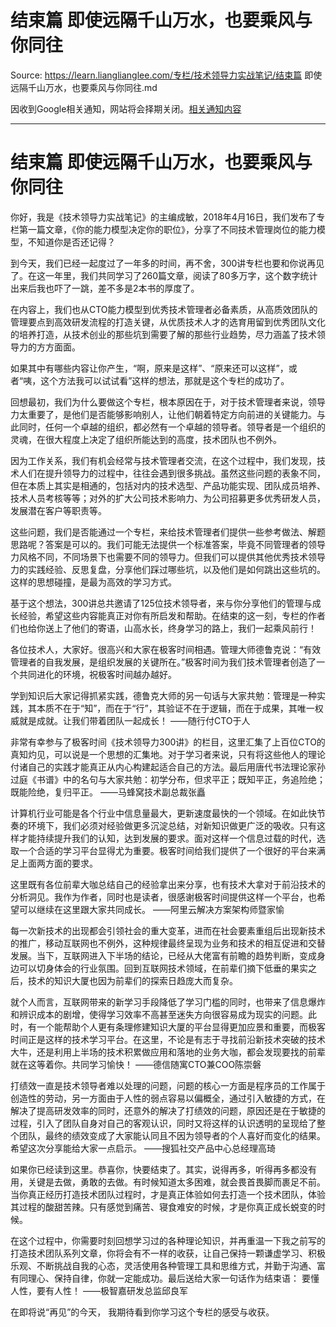 # 结束篇 即使远隔千山万水，也要乘风与你同往 

Source: https://learn.lianglianglee.com/专栏/技术领导力实战笔记/结束篇 即使远隔千山万水，也要乘风与你同往.md

因收到Google相关通知，网站将会择期关闭。[相关通知内容](https://lumendatabase.org/notices/44265620)

---

# 结束篇 即使远隔千山万水，也要乘风与你同往

你好，我是《技术领导力实战笔记》的主编成敏，2018年4月16日，我们发布了专栏第一篇文章，《你的能力模型决定你的职位》，分享了不同技术管理岗位的能力模型，不知道你是否还记得？

到今天，我们已经一起度过了一年多的时间，再不舍，300讲专栏也要和你说再见了。在这一年里，我们共同学习了260篇文章，阅读了80多万字，这个数字统计出来后我也吓了一跳，差不多是2本书的厚度了。

在内容上，我们也从CTO能力模型到优秀技术管理者必备素质，从高质效团队的管理要点到高效研发流程的打造关键，从优质技术人才的选育用留到优秀团队文化的培养打造，从技术创业的那些坑到需要了解的那些行业趋势，尽力涵盖了技术领导力的方方面面。

如果其中有哪些内容让你产生，“啊，原来是这样”、“原来还可以这样”，或者“咦，这个方法我可以试试看”这样的想法，那就是这个专栏的成功了。

回想最初，我们为什么要做这个专栏，根本原因在于，对于技术管理者来说，领导力太重要了，是他们是否能够影响别人，让他们朝着特定方向前进的关键能力。与此同时，任何一个卓越的组织，都必然有一个卓越的领导者。领导者是一个组织的灵魂，在很大程度上决定了组织所能达到的高度，技术团队也不例外。

因为工作关系，我们有机会经常与技术管理者交流，在这个过程中，我们发现，技术人们在提升领导力的过程中，往往会遇到很多挑战。虽然这些问题的表象不同，但在本质上其实是相通的，包括对内的技术选型、产品功能实现、团队成员培养、技术人员考核等等；对外的扩大公司技术影响力、为公司招募更多优秀研发人员，发展潜在客户等职责等。

这些问题，我们是否能通过一个专栏，来给技术管理者们提供一些参考做法、解题思路呢？答案是可以的。我们可能无法提供一个标准答案，毕竟不同管理者的领导力风格不同，不同场景下也需要不同的领导力。但我们可以提供其他优秀技术领导力的实践经验、反思复盘，分享他们踩过哪些坑，以及他们是如何跳出这些坑的。这样的思想碰撞，是最为高效的学习方式。

基于这个想法，300讲总共邀请了125位技术领导者，来与你分享他们的管理与成长经验，希望这些内容能真正对你有所启发和帮助。在结束的这一刻，专栏的作者们也给你送上了他们的寄语，山高水长，终身学习的路上，我们一起乘风前行！

各位技术人，大家好。很高兴和大家在极客时间相遇。管理大师德鲁克说：“有效管理者的自我发展，是组织发展的关键所在。”极客时间为我们技术管理者创造了一个共同进化的环境，祝极客时间越办越好。

学到知识后大家记得抓紧实践，德鲁克大师的另一句话与大家共勉：管理是一种实践，其本质不在于“知”，而在于“行”，其验证不在于逻辑，而在于成果，其唯一权威就是成就。让我们带着团队一起成长！
——随行付CTO于人

非常有幸参与了极客时间《技术领导力300讲》的栏目，这里汇集了上百位CTO的真知灼见，可以说是一个思想的汇集地。对于学习者来说，只有将这些他人的理论付诸自己的实践才能真正从内心构建起适合自己的方法。最后用唐代书法理论家孙过庭《书谱》中的名句与大家共勉：初学分布，但求平正；既知平正，务追险绝；既能险绝，复归平正。
——马蜂窝技术副总裁张矗

计算机行业可能是各个行业中信息量最大，更新速度最快的一个领域。在如此快节奏的环境下，我们必须对经验做更多沉淀总结，对新知识做更广泛的吸收。只有这样才能持续提升我们的认知，达到发展的要求。面对这样一个信息过载的时代，选取一个合适的学习平台显得尤为重要。极客时间给我们提供了一个很好的平台来满足上面两方面的要求。

这里既有各位前辈大咖总结自己的经验拿出来分享，也有技术大拿对于前沿技术的分析洞见。我作为作者，同时也是读者，很感谢极客时间提供这样一个平台，也希望可以继续在这里跟大家共同成长。
——阿里云解决方案架构师暨家愉

每一次新技术的出现都会引领社会的重大变革，进而在社会要素重组后出现新技术的推广，移动互联网也不例外，这种规律最终呈现为业务和技术的相互促进和交替发展。当下，互联网进入下半场的结论，已经从大佬富有前瞻的趋势判断，变成身边可以切身体会的行业氛围。回到互联网技术领域，在前辈们摘下低垂的果实之后，技术的知识大厦也因为前辈们的探索日趋庞大而复杂。

就个人而言，互联网带来的新学习手段降低了学习门槛的同时，也带来了信息爆炸和辨识成本的剧增，使得学习效率不高甚至迷失方向很容易成为现实的问题。此时，有一个能帮助个人更有条理修建知识大厦的平台显得更加应景和重要，而极客时间正是这样的技术学习平台。在这里，不论是有志于寻找前沿新技术突破的技术大牛，还是利用上半场的技术积累做应用和落地的业务大咖，都会发现要找的前辈就在这等着你。共同学习愉快！
——德信随寓CTO兼COO陈崇磐

打绩效一直是技术领导者难以处理的问题，问题的核心一方面是程序员的工作属于创造性的劳动，另一方面由于人性的弱点容易以偏概全，通过引入敏捷的方式，在解决了提高研发效率的同时，还意外的解决了打绩效的问题，原因还是在于敏捷的过程，引入了团队自身对自己的客观认识，同时又将这样的认识透明的呈现给了整个团队，最终的绩效变成了大家能认同且不因为领导者的个人喜好而变化的结果。希望这次分享能给大家一点启示。
——搜狐社交产品中心总经理高琦

如果你已经读到这里。恭喜你，快要结束了。其实，说得再多，听得再多都没有用，关键是去做，勇敢的去做。有时候知道太多困难，就会畏首畏脚而裹足不前。当你真正经历打造技术团队过程时，才是真正体验如何去打造一个技术团队，体验其过程的酸甜苦辣。只有感觉到痛苦、寝食难安的时候，才是你真正成长蜕变的时候。

在这个过程中，你需要时刻回想学习过的各种理论知识，并再重温一下我之前写的打造技术团队系列文章，你将会有不一样的收获，让自己保持一颗谦虚学习、积极乐观、不断挑战自我的心态，灵活使用各种管理工具和思维方式，并勤于沟通、富有同理心、保持自律，你就一定能成功。最后送给大家一句话作为结束语： 要懂人性，要有人性！
——极智嘉研发总监邱良军

在即将说“再见”的今天， 我期待看到你学习这个专栏的感受与收获。